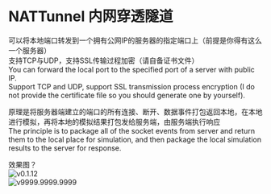 # NATTunnel 内网穿透隧道

可以将本地端口转发到一个拥有公网IP的服务器的指定端口上（前提是你得有这么一个服务器）  
支持TCP与UDP，支持SSL传输过程加密（请自备证书文件）  
You can forward the local port to the specified port of a server with public IP.  
Support TCP and UDP, support SSL transmission process encryption (I do not provide the certificate file so you should generate one by yourself).  

原理是将服务器端建立的端口的所有连接、断开、数据事件打包返回本地，在本地进行模拟，再将本地的模拟结果打包发给服务端，由服务端执行响应  
The principle is to package all of the socket events from server and return them to the local place for simulation, and then package the local simulation results to the server for response.  

效果图？  
![v0.1.12](https://user-images.githubusercontent.com/20377926/83137226-63df7800-a11b-11ea-86a7-e4595f7bc9a8.png)  
![v9999.9999.9999](https://user-images.githubusercontent.com/20377926/83137218-60e48780-a11b-11ea-9472-ea1c0f613fe4.png)
